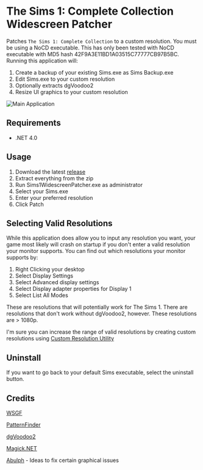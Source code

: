# The Sims 1: Complete Collection Widescreen Patcher

Patches `The Sims 1: Complete Collection` to a custom resolution. You must be using a NoCD executable. This has only been tested with NoCD executable with MD5 hash 42F9A3E11BD1A03515C77777CB97B5BC. Running this application will:

1. Create a backup of your existing Sims.exe as Sims Backup.exe
2. Edit Sims.exe to your custom resolution
3. Optionally extracts dgVoodoo2
4. Resize UI graphics to your custom resolution

![Main Application](https://i.imgur.com/QnvbmCY.png)

## Requirements

* .NET 4.0

## Usage

1. Download the latest [release](https://github.com/FaithBeam/Sims-1-Complete-Collection-Widescreen-Patcher/releases)
2. Extract everything from the zip
3. Run Sims1WidescreenPatcher.exe as administrator
4. Select your Sims.exe
5. Enter your preferred resolution
6. Click Patch

## Selecting Valid Resolutions

While this application does allow you to input any resolution you want, your game most likely will crash on startup if you don't enter a valid resolution your monitor supports. You can find out which resolutions your monitor supports by:

1. Right Clicking your desktop
2. Select Display Settings
3. Select Advanced display settings
4. Select Display adapter properties for Display 1
5. Select List All Modes

These are resolutions that will potentially work for The Sims 1. There are resolutions that don't work without dgVoodoo2, however. These resolutions are > 1080p.

I'm sure you can increase the range of valid resolutions by creating custom resolutions using [Custom Resolution Utility](https://www.monitortests.com/forum/Thread-Custom-Resolution-Utility-CRU)

## Uninstall

If you want to go back to your default Sims executable, select the uninstall button.

## Credits

[WSGF](http://www.wsgf.org/dr/sims)

[PatternFinder](https://github.com/mrexodia/PatternFinder)

[dgVoodoo2](http://dege.freeweb.hu/dgVoodoo2/dgVoodoo2.html)

[Magick.NET](https://github.com/dlemstra/Magick.NET)

[Abulph](https://www.reddit.com/r/thesims/comments/6snibn/the_sims_1_widescreen_fix_1080p/) - Ideas to fix certain graphical issues
